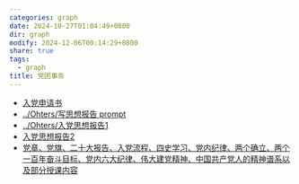 ```yaml
---
categories: graph
date: 2024-10-27T01:04:49+0800
dir: graph
modify: 2024-12-06T00:14:29+0800
share: true
tags:
  - graph
title: 党团事务
---
```


- [入党申请书](./%E5%85%A5%E5%85%9A%E7%94%B3%E8%AF%B7%E4%B9%A6.md)
- [../Ohters/写思想报告 prompt](%E5%86%99%E6%80%9D%E6%83%B3%E6%8A%A5%E5%91%8A%20prompt.md)
- [../Ohters/入党思想报告1](%E5%85%A5%E5%85%9A%E6%80%9D%E6%83%B3%E6%8A%A5%E5%91%8A1.md)  
- [入党思想报告2](./%E5%85%A5%E5%85%9A%E6%80%9D%E6%83%B3%E6%8A%A5%E5%91%8A2.md)
- [党章、党旗、二十大报告、入党流程、四史学习、党内纪律、两个确立、两个一百年奋斗目标、党内六大纪律、伟大建党精神、中国共产党人的精神谱系以及部分授课内容](./%E5%85%9A%E7%AB%A0%E3%80%81%E5%85%9A%E6%97%97%E3%80%81%E4%BA%8C%E5%8D%81%E5%A4%A7%E6%8A%A5%E5%91%8A%E3%80%81%E5%85%A5%E5%85%9A%E6%B5%81%E7%A8%8B%E3%80%81%E5%9B%9B%E5%8F%B2%E5%AD%A6%E4%B9%A0%E3%80%81%E5%85%9A%E5%86%85%E7%BA%AA%E5%BE%8B%E3%80%81%E4%B8%A4%E4%B8%AA%E7%A1%AE%E7%AB%8B%E3%80%81%E4%B8%A4%E4%B8%AA%E4%B8%80%E7%99%BE%E5%B9%B4%E5%A5%8B%E6%96%97%E7%9B%AE%E6%A0%87%E3%80%81%E5%85%9A%E5%86%85%E5%85%AD%E5%A4%A7%E7%BA%AA%E5%BE%8B%E3%80%81%E4%BC%9F%E5%A4%A7%E5%BB%BA%E5%85%9A%E7%B2%BE%E7%A5%9E%E3%80%81%E4%B8%AD%E5%9B%BD%E5%85%B1%E4%BA%A7%E5%85%9A%E4%BA%BA%E7%9A%84%E7%B2%BE%E7%A5%9E%E8%B0%B1%E7%B3%BB%E4%BB%A5%E5%8F%8A%E9%83%A8%E5%88%86%E6%8E%88%E8%AF%BE%E5%86%85%E5%AE%B9.md)